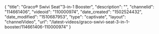 {
    "title": "Graco&reg; Swivi Seat&trade;3-in-1 Booster",
    "description": "",
    "channelid": "114661406",
    "videoid": "110000974",
    "date_created": "1502524432",
    "date_modified": "1510687953",
    "type": "captivate",
    "layout": "channelVideo",
    "url": "\/latest-videos\/graco-swivi-seat-3-in-1-booster\/114661406-110000974"
}